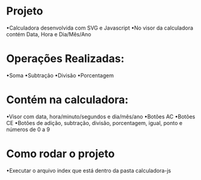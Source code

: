 # Projeto
•Calculadora desenvolvida com SVG e Javascript
•No visor da calculadora contém Data, Hora e Dia/Mês/Ano

# Operações Realizadas:
•Soma
•Subtração
•Divisão
•Porcentagem

# Contém na calculadora:
•Visor com data, hora/minuto/segundos e dia/mês/ano
•Botões AC
•Botões CE
•Botões de adição, subtração, divisão, porcentagem, igual, ponto e  números de 0 a 9

# Como rodar o projeto
•Executar o arquivo index que está dentro da pasta calculadora-js
